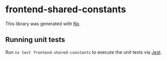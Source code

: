 # frontend-shared-constants

This library was generated with [Nx](https://nx.dev).

## Running unit tests

Run `nx test frontend-shared-constants` to execute the unit tests via [Jest](https://jestjs.io).
